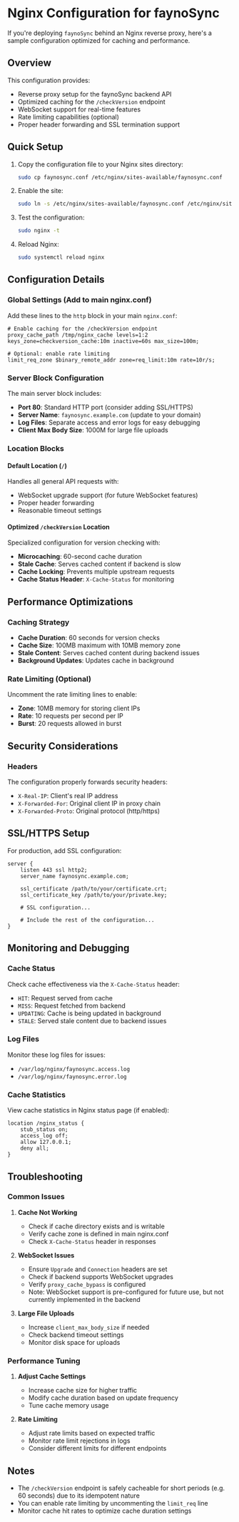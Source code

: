 # Nginx Configuration for faynoSync

If you're deploying `faynoSync` behind an Nginx reverse proxy, here's a sample configuration optimized for caching and performance.

## Overview

This configuration provides:
- Reverse proxy setup for the faynoSync backend API
- Optimized caching for the `/checkVersion` endpoint
- WebSocket support for real-time features
- Rate limiting capabilities (optional)
- Proper header forwarding and SSL termination support

## Quick Setup

1. Copy the configuration file to your Nginx sites directory:
   ```bash
   sudo cp faynosync.conf /etc/nginx/sites-available/faynosync.conf
   ```

2. Enable the site:
   ```bash
   sudo ln -s /etc/nginx/sites-available/faynosync.conf /etc/nginx/sites-enabled/
   ```

3. Test the configuration:
   ```bash
   sudo nginx -t
   ```

4. Reload Nginx:
   ```bash
   sudo systemctl reload nginx
   ```

## Configuration Details

### Global Settings (Add to main nginx.conf)

Add these lines to the `http` block in your main `nginx.conf`:

```nginx
# Enable caching for the /checkVersion endpoint
proxy_cache_path /tmp/nginx_cache levels=1:2 keys_zone=checkversion_cache:10m inactive=60s max_size=100m;

# Optional: enable rate limiting
limit_req_zone $binary_remote_addr zone=req_limit:10m rate=10r/s;
```

### Server Block Configuration

The main server block includes:

- **Port 80**: Standard HTTP port (consider adding SSL/HTTPS)
- **Server Name**: `faynosync.example.com` (update to your domain)
- **Log Files**: Separate access and error logs for easy debugging
- **Client Max Body Size**: 1000M for large file uploads

### Location Blocks

#### Default Location (`/`)
Handles all general API requests with:
- WebSocket upgrade support (for future WebSocket features)
- Proper header forwarding
- Reasonable timeout settings

#### Optimized `/checkVersion` Location
Specialized configuration for version checking with:
- **Microcaching**: 60-second cache duration
- **Stale Cache**: Serves cached content if backend is slow
- **Cache Locking**: Prevents multiple upstream requests
- **Cache Status Header**: `X-Cache-Status` for monitoring

## Performance Optimizations

### Caching Strategy
- **Cache Duration**: 60 seconds for version checks
- **Cache Size**: 100MB maximum with 10MB memory zone
- **Stale Content**: Serves cached content during backend issues
- **Background Updates**: Updates cache in background

### Rate Limiting (Optional)
Uncomment the rate limiting lines to enable:
- **Zone**: 10MB memory for storing client IPs
- **Rate**: 10 requests per second per IP
- **Burst**: 20 requests allowed in burst

## Security Considerations

### Headers
The configuration properly forwards security headers:
- `X-Real-IP`: Client's real IP address
- `X-Forwarded-For`: Original client IP in proxy chain
- `X-Forwarded-Proto`: Original protocol (http/https)

## SSL/HTTPS Setup

For production, add SSL configuration:

```nginx
server {
    listen 443 ssl http2;
    server_name faynosync.example.com;
    
    ssl_certificate /path/to/your/certificate.crt;
    ssl_certificate_key /path/to/your/private.key;
    
    # SSL configuration...
    
    # Include the rest of the configuration...
}
```

## Monitoring and Debugging

### Cache Status
Check cache effectiveness via the `X-Cache-Status` header:
- `HIT`: Request served from cache
- `MISS`: Request fetched from backend
- `UPDATING`: Cache is being updated in background
- `STALE`: Served stale content due to backend issues

### Log Files
Monitor these log files for issues:
- `/var/log/nginx/faynosync.access.log`
- `/var/log/nginx/faynosync.error.log`

### Cache Statistics
View cache statistics in Nginx status page (if enabled):
```nginx
location /nginx_status {
    stub_status on;
    access_log off;
    allow 127.0.0.1;
    deny all;
}
```

## Troubleshooting

### Common Issues

1. **Cache Not Working**
   - Check if cache directory exists and is writable
   - Verify cache zone is defined in main nginx.conf
   - Check `X-Cache-Status` header in responses

2. **WebSocket Issues**
   - Ensure `Upgrade` and `Connection` headers are set
   - Check if backend supports WebSocket upgrades
   - Verify `proxy_cache_bypass` is configured
   - Note: WebSocket support is pre-configured for future use, but not currently implemented in the backend

3. **Large File Uploads**
   - Increase `client_max_body_size` if needed
   - Check backend timeout settings
   - Monitor disk space for uploads

### Performance Tuning

1. **Adjust Cache Settings**
   - Increase cache size for higher traffic
   - Modify cache duration based on update frequency
   - Tune cache memory usage

2. **Rate Limiting**
   - Adjust rate limits based on expected traffic
   - Monitor rate limit rejections in logs
   - Consider different limits for different endpoints

## Notes

- The `/checkVersion` endpoint is safely cacheable for short periods (e.g. 60 seconds) due to its idempotent nature
- You can enable rate limiting by uncommenting the `limit_req` line
- Monitor cache hit rates to optimize cache duration settings 